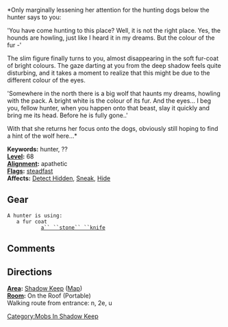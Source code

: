 *Only marginally lessening her attention for the hunting dogs below the
hunter says to you:  
  
'You have come hunting to this place? Well, it is not the right place.
Yes, the hounds are howling, just like I heard it in my dreams. But the
colour of the fur -'  
  
The slim figure finally turns to you, almost disappearing in the soft
fur-coat of bright colours. The gaze darting at you from the deep shadow
feels quite disturbing, and it takes a moment to realize that this might
be due to the different colour of the eyes.  
  
'Somewhere in the north there is a big wolf that haunts my dreams,
howling with the pack. A bright white is the colour of its fur. And the
eyes... I beg you, fellow hunter, when you happen onto that beast, slay
it quickly and bring me its head. Before he is fully gone..'  
  
With that she returns her focus onto the dogs, obviously still hoping to
find a hint of the wolf here...*

**Keywords:** hunter, ??  
**[Level](Level "wikilink"):** 68  
**[Alignment](Alignment "wikilink"):** apathetic  
**[Flags](:Category:Mob_Types.md "wikilink"):**
[steadfast](Sentinel_Mobs.md "wikilink")  
**Affects:** [Detect Hidden](Detect_Hidden "wikilink"),
[Sneak](Sneak "wikilink"), [Hide](Hide "wikilink")

## Gear

`A hunter is using:`  
<worn about body>`   a fur coat `  
<wielded>`           `[`a`` ``stone`` ``knife`](Stone_Knife.md "wikilink")

## Comments

## Directions

**[Area](:Category:Areas.md "wikilink"):** [Shadow
Keep](:Category:Shadow_Keep.md "wikilink")
([Map](Shadow_Keep_Map.md "wikilink"))  
**[Room](:Category:Rooms.md "wikilink"):** On the Roof (Portable)  
Walking route from entrance: n, 2e, u

[Category:Mobs In Shadow Keep](Category:Mobs_In_Shadow_Keep "wikilink")
